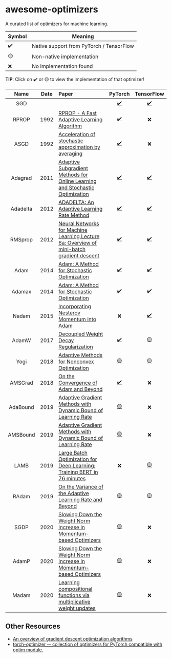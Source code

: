 # awesome-optimizers

A curated list of optimizers for machine learning.

| Symbol | Meaning |
|-|-|
| ✔️ | Native support from PyTorch / TensorFlow |
| 🟡 | Non-native implementation |
| ❌ | No implementation found |

**TIP**: Click on ✔️ or 🟡 to view the implementation of that optimizer!

| Name | Date | Paper | PyTorch | TensorFlow |
|:----:|:----:|:------|:-------:|:----------:|
| SGD | | | [✔️](https://pytorch.org/docs/stable/optim.html#torch.optim.SGD) | [✔️](https://www.tensorflow.org/api_docs/python/tf/keras/optimizers/SGD) |
| RPROP | 1992 | [RPROP - A Fast Adaptive Learning Algorithm](https://www.semanticscholar.org/paper/RPROP-A-Fast-Adaptive-Learning-Algorithm-Riedmiller-Braun/02597de11d6b808ed0a4019f411f9ac7a9d426cb) | [✔️](https://pytorch.org/docs/stable/optim.html#torch.optim.Rprop) | ❌ |
| ASGD | 1992 | [Acceleration of stochastic approximation by averaging](https://dl.acm.org/doi/10.1137/0330046) | [✔️](https://pytorch.org/docs/stable/optim.html#torch.optim.ASGD) | ❌ |
| Adagrad | 2011 | [Adaptive Subgradient Methods for Online Learning and Stochastic Optimization](https://jmlr.csail.mit.edu/papers/v12/duchi11a.html) | [✔️](https://pytorch.org/docs/stable/optim.html#torch.optim.Adagrad) | [✔️](https://www.tensorflow.org/api_docs/python/tf/keras/optimizers/Adagrad) |
| Adadelta | 2012 | [ADADELTA: An Adaptive Learning Rate Method](https://arxiv.org/abs/1212.5701) | [✔️](https://pytorch.org/docs/stable/optim.html#torch.optim.Adadelta) | [✔️](https://www.tensorflow.org/api_docs/python/tf/keras/optimizers/Adadelta) |
| RMSprop | 2012 | [Neural Networks for Machine Learning Lecture 6a: Overview of mini-batch gradient descent](https://www.cs.toronto.edu/~tijmen/csc321/slides/lecture_slides_lec6.pdf) | [✔️](https://pytorch.org/docs/stable/optim.html#torch.optim.RMSprop) | [✔️](https://www.tensorflow.org/api_docs/python/tf/keras/optimizers/RMSprop) |
| Adam | 2014 | [Adam: A Method for Stochastic Optimization](https://arxiv.org/abs/1412.6980) | [✔️](https://pytorch.org/docs/stable/optim.html#torch.optim.Adam) | [✔️](https://www.tensorflow.org/api_docs/python/tf/keras/optimizers/Adam) |
| Adamax | 2014 | [Adam: A Method for Stochastic Optimization](https://arxiv.org/abs/1412.6980) | [✔️](https://pytorch.org/docs/stable/optim.html#torch.optim.Adamax) | [✔️](https://www.tensorflow.org/api_docs/python/tf/keras/optimizers/Adamax) |
| Nadam | 2015 | [Incorporating Nesterov Momentum into Adam](http://cs229.stanford.edu/proj2015/054_report.pdf) | ❌ | [✔️](https://www.tensorflow.org/api_docs/python/tf/keras/optimizers/Nadam) |
| AdamW | 2017 | [Decoupled Weight Decay Regularization](https://arxiv.org/abs/1711.05101) | [✔️](https://pytorch.org/docs/stable/optim.html#torch.optim.AdamW) | [🟡](https://www.tensorflow.org/addons/api_docs/python/tfa/optimizers/AdamW) |
| Yogi | 2018 | [Adaptive Methods for Nonconvex Optimization](https://papers.nips.cc/paper/8186-adaptive-methods-for-nonconvex-optimization) | [🟡](https://github.com/jettify/pytorch-optimizer#yogi) | [🟡](https://www.tensorflow.org/addons/api_docs/python/tfa/optimizers/Yogi) |
| AMSGrad | 2018 | [On the Convergence of Adam and Beyond](https://arxiv.org/abs/1904.09237) | [✔️](https://pytorch.org/docs/stable/optim.html#torch.optim.Adam) | ❌ |
| AdaBound | 2019 | [Adaptive Gradient Methods with Dynamic Bound of Learning Rate](https://arxiv.org/abs/1902.09843) | [🟡](https://github.com/Luolc/AdaBound) | ❌ |
| AMSBound | 2019 | [Adaptive Gradient Methods with Dynamic Bound of Learning Rate](https://arxiv.org/abs/1902.09843) | [🟡](https://github.com/Luolc/AdaBound) | ❌ |
| LAMB | 2019 | [Large Batch Optimization for Deep Learning: Training BERT in 76 minutes](https://arxiv.org/abs/1904.00962) |  ❌ | [🟡](https://www.tensorflow.org/addons/api_docs/python/tfa/optimizers/LAMB) |
| RAdam | 2019 | [On the Variance of the Adaptive Learning Rate and Beyond](https://arxiv.org/abs/1908.03265) | [🟡](https://github.com/LiyuanLucasLiu/RAdam) | [🟡](https://www.tensorflow.org/addons/api_docs/python/tfa/optimizers/RectifiedAdam) |
| SGDP | 2020 | [Slowing Down the Weight Norm Increase in Momentum-based Optimizers](https://arxiv.org/abs/2006.08217) | [🟡](https://github.com/clovaai/adamp) | ❌ |
| AdamP | 2020 | [Slowing Down the Weight Norm Increase in Momentum-based Optimizers](https://arxiv.org/abs/2006.08217) | [🟡](https://github.com/clovaai/adamp) | ❌ |
| Madam | 2020 | [Learning compositional functions via multiplicative weight updates](https://arxiv.org/abs/2006.14560) | [🟡](https://github.com/jxbz/madam) | ❌ |

## Other Resources

- [An overview of gradient descent optimization algorithms](https://ruder.io/optimizing-gradient-descent/)
- [torch-optimizer -- collection of optimizers for PyTorch compatible with optim module.](https://github.com/jettify/pytorch-optimizer)
